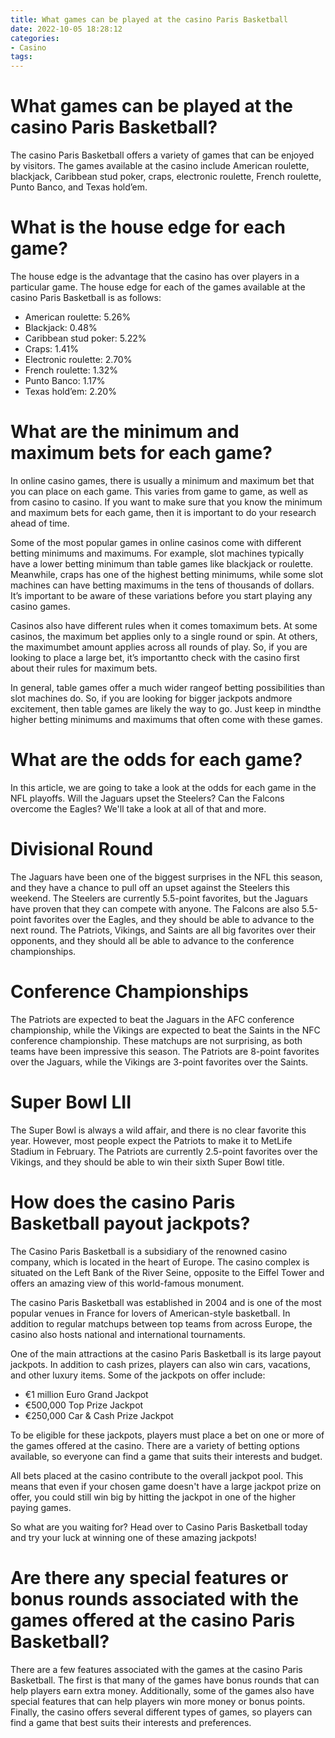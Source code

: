 ```yaml
---
title: What games can be played at the casino Paris Basketball
date: 2022-10-05 18:28:12
categories:
- Casino
tags:
---
```



#  What games can be played at the casino Paris Basketball?

The casino Paris Basketball offers a variety of games that can be enjoyed by visitors. The games available at the casino include American roulette, blackjack, Caribbean stud poker, craps, electronic roulette, French roulette, Punto Banco, and Texas hold’em.

# What is the house edge for each game?

The house edge is the advantage that the casino has over players in a particular game. The house edge for each of the games available at the casino Paris Basketball is as follows:

- American roulette: 5.26%
- Blackjack: 0.48%
- Caribbean stud poker: 5.22%
- Craps: 1.41%
- Electronic roulette: 2.70%
- French roulette: 1.32%
- Punto Banco: 1.17%
- Texas hold’em: 2.20%

#  What are the minimum and maximum bets for each game?

In online casino games, there is usually a minimum and maximum bet that you can place on each game. This varies from game to game, as well as from casino to casino. If you want to make sure that you know the minimum and maximum bets for each game, then it is important to do your research ahead of time.

Some of the most popular games in online casinos come with different betting minimums and maximums. For example, slot machines typically have a lower betting minimum than table games like blackjack or roulette. Meanwhile, craps has one of the highest betting minimums, while some slot machines can have betting maximums in the tens of thousands of dollars. It’s important to be aware of these variations before you start playing any casino games.

Casinos also have different rules when it comes tomaximum bets. At some casinos, the maximum bet applies only to a single round or spin. At others, the maximumbet amount applies across all rounds of play. So, if you are looking to place a large bet, it’s importantto check with the casino first about their rules for maximum bets.

In general, table games offer a much wider rangeof betting possibilities than slot machines do. So, if you are looking for bigger jackpots andmore excitement, then table games are likely the way to go. Just keep in mindthe higher betting minimums and maximums that often come with these games.

#  What are the odds for each game?

In this article, we are going to take a look at the odds for each game in the NFL playoffs. Will the Jaguars upset the Steelers? Can the Falcons overcome the Eagles? We'll take a look at all of that and more.

# Divisional Round

The Jaguars have been one of the biggest surprises in the NFL this season, and they have a chance to pull off an upset against the Steelers this weekend. The Steelers are currently 5.5-point favorites, but the Jaguars have proven that they can compete with anyone. The Falcons are also 5.5-point favorites over the Eagles, and they should be able to advance to the next round. The Patriots, Vikings, and Saints are all big favorites over their opponents, and they should all be able to advance to the conference championships.

# Conference Championships

The Patriots are expected to beat the Jaguars in the AFC conference championship, while the Vikings are expected to beat the Saints in the NFC conference championship. These matchups are not surprising, as both teams have been impressive this season. The Patriots are 8-point favorites over the Jaguars, while the Vikings are 3-point favorites over the Saints.

# Super Bowl LII

The Super Bowl is always a wild affair, and there is no clear favorite this year. However, most people expect the Patriots to make it to MetLife Stadium in February. The Patriots are currently 2.5-point favorites over the Vikings, and they should be able to win their sixth Super Bowl title.

#  How does the casino Paris Basketball payout jackpots?

The Casino Paris Basketball is a subsidiary of the renowned casino company, which is located in the heart of Europe. The casino complex is situated on the Left Bank of the River Seine, opposite to the Eiffel Tower and offers an amazing view of this world-famous monument.

The casino Paris Basketball was established in 2004 and is one of the most popular venues in France for lovers of American-style basketball. In addition to regular matchups between top teams from across Europe, the casino also hosts national and international tournaments.

One of the main attractions at the casino Paris Basketball is its large payout jackpots. In addition to cash prizes, players can also win cars, vacations, and other luxury items. Some of the jackpots on offer include:

- €1 million Euro Grand Jackpot
- €500,000 Top Prize Jackpot
- €250,000 Car & Cash Prize Jackpot

To be eligible for these jackpots, players must place a bet on one or more of the games offered at the casino. There are a variety of betting options available, so everyone can find a game that suits their interests and budget.

All bets placed at the casino contribute to the overall jackpot pool. This means that even if your chosen game doesn't have a large jackpot prize on offer, you could still win big by hitting the jackpot in one of the higher paying games.

So what are you waiting for? Head over to Casino Paris Basketball today and try your luck at winning one of these amazing jackpots!

#  Are there any special features or bonus rounds associated with the games offered at the casino Paris Basketball?

There are a few features associated with the games at the casino Paris Basketball. The first is that many of the games have bonus rounds that can help players earn extra money. Additionally, some of the games also have special features that can help players win more money or bonus points. Finally, the casino offers several different types of games, so players can find a game that best suits their interests and preferences.